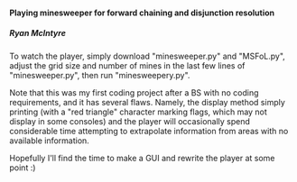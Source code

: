 #### Playing minesweeper for forward chaining and disjunction resolution
##### Ryan McIntyre

To watch the player, simply download "minesweeper.py" and "MSFoL.py",
adjust the grid size and number of mines in the last few lines of
"minesweeper.py", then run "minesweepery.py".

Note that this was my first coding project after a BS with no coding 
requirements, and it has several flaws. Namely, the display method
simply printing (with a "red triangle" character marking flags, which
may not display in some consoles) and the player will occasionally
spend considerable time attempting to extrapolate information from
areas with no available information.

Hopefully I'll find the time to make a GUI and rewrite the player at some
point :)
